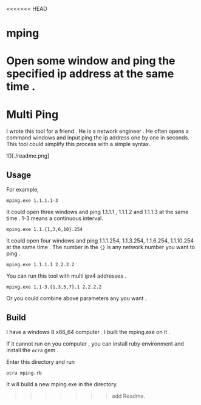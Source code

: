 <<<<<<< HEAD
# mping
Open some window and ping the specified ip address at the same time .
=======
# Multi Ping

I wrote this tool for a friend . He is a network engineer . He often opens a command windows and input ping the ip address one by one in seconds. This tool could simplify this process with a simple syntax.

!()[./readme.png]

## Usage

For example,

```
mping.exe 1.1.1.1-3
```

It could open three windows and ping 1.1.1.1 , 1.1.1.2 and 1.1.1.3 at the same time . 1-3 means a continuous interval.

```
mping.exe 1.1.{1,3,6,10}.254
```

It could open four windows and ping 1.1.1.254, 1.1.3.254, 1.1.6.254, 1.1.10.254 at the same time . The number in the `{}` is any network number you want to ping .

```
mping.exe 1.1.1.1 2.2.2.2
```

You can run this tool with multi ipv4 addresses .

```
mping.exe 1.1-3.{1,3,5,7}.1 2.2.2.2
```

Or you could combine above parameters any you want .

## Build
I have a  windows 8 x86_64 computer . I built the mping.exe on it .

If it cannot run on you computer , you can install ruby environment
 and install the `ocra` gem .

Enter this directory and run

```
ocra mping.rb
```

It will build a new mping.exe in the directory.



>>>>>>> add Readme.
